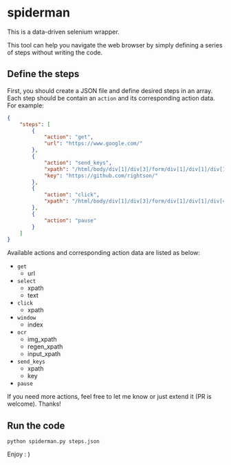 # spiderman

This is a data-driven selenium wrapper.

This tool can help you navigate the web browser by simply defining a series of steps without writing the code.

## Define the steps

First, you should create a JSON file and define desired steps in an array.
Each step should be contain an `action` and its corresponding action data.
For example:

```json
{
    "steps": [
        {
            "action": "get",
            "url": "https://www.google.com/"
        },
        {
            "action": "send_keys",
            "xpath": "/html/body/div[1]/div[3]/form/div[1]/div[1]/div[1]/div/div[2]/input",
            "key": "https://github.com/rightson/"
        },
        {
            "action": "click",
            "xpath": "/html/body/div[1]/div[3]/form/div[1]/div[1]/div[4]/center/input[1]"
        },
        {
            "action": "pause"
        }
    ]
}

```

Available actions and corresponding action data are listed as below:
- `get`
  - url
- `select`
  - xpath
  - text
- `click`
  - xpath
- `window`
  - index
- `ocr`
  - img_xpath
  - regen_xpath
  - input_xpath
- `send_keys`
  - xpath
  - key
- `pause`

If you need more actions, feel free to let me know or just extend it (PR is welcome). Thanks!

## Run the code

```
python spiderman.py steps.json
```

Enjoy : )